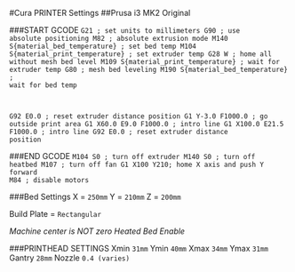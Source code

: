 #Cura PRINTER Settings
##Prusa i3 MK2 Original

###START GCODE
<code>G21 ; set units to millimeters
G90 ; use absolute positioning
M82 ; absolute extrusion mode
M140 S{material_bed_temperature} ; set bed temp
M104 S{material_print_temperature} ; set extruder temp
G28 W ; home all without mesh bed level
M109 S{material_print_temperature} ; wait for extruder temp
G80 ; mesh bed leveling
M190 S{material_bed_temperature} ; wait for bed temp

G92 E0.0 ; reset extruder distance position
G1 Y-3.0 F1000.0 ; go outside print area
G1 X60.0 E9.0 F1000.0 ; intro line
G1 X100.0 E21.5 F1000.0 ; intro line
G92 E0.0 ; reset extruder distance position</code>

###END GCODE
<code>M104 S0 ; turn off extruder
M140 S0 ; turn off heatbed
M107 ; turn off fan
G1 X100 Y210; home X axis and push Y forward
M84 ; disable motors</code>

###Bed Settings
X = <code>250mm</code>
Y = <code>210mm</code>
Z = <code>200mm</code>

Build Plate = <code>Rectangular</code>

*Machine center is NOT zero*
*Heated Bed Enable*

###PRINTHEAD SETTINGS
Xmin <code>31mm</code>
Ymin <code>40mm</code>
Xmax <code>34mm</code>
Ymax <code>31mm</code>
Gantry <code>28mm</code>
Nozzle <code>0.4 (varies)</code>
